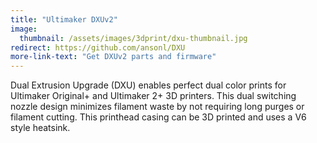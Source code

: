 ```yaml
---
title: "Ultimaker DXUv2"
image: 
  thumbnail: /assets/images/3dprint/dxu-thumbnail.jpg
redirect: https://github.com/ansonl/DXU
more-link-text: "Get DXUv2 parts and firmware"
---
```


Dual Extrusion Upgrade (DXU) enables perfect dual color prints for Ultimaker Original+ and Ultimaker 2+ 3D printers. This dual switching nozzle design minimizes filament waste by not requiring long purges or filament cutting. This printhead casing can be 3D printed and uses a V6 style heatsink.
